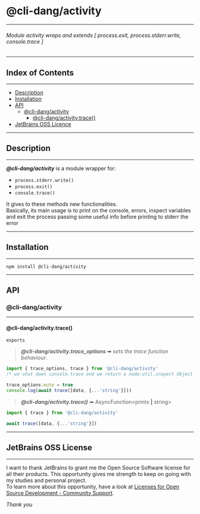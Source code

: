 # @cli-dang/activity

___

###### Module activity wraps and extends [ process.exit, process.stderr.write, console.trace ]

___

## Index of Contents

___

- [Description](#description)
- [Installation](#installation)
- [API](#api)
  - [@cli-dang/activity](#cli-dangactivity-1)
    - [@cli-dang/activity.trace()](#cli-dangactivitytrace--)
- [JetBrains OSS Licence](#jetbrains-oss-license)

___

## Description

___

**_@cli-dang/activity_** is a module wrapper for:

- `process.stderr.write()`
- `process.exit()`
- `console.trace()`

It gives to these methods new functionalities.  
Basically, its main usage is to print on the console, errors,
inspect variables and exit the process passing some useful info before printing to stderr the error

___

## Installation

___

```shell
npm install @cli-dang/activity
```

___

## API

### @cli-dang/activity
___

#### @cli-dang/activity.trace()

`exports`

> **_@cli-dang/activity.trace_options_** ➡ _sets the trace function behaviour_.

```javascript
import { trace_options, trace } from '@cli-dang/activity'
/* we shut down console.trace and we return a node:util.inspect Object */

trace_options.mute = true
console.log(await trace([data, {...'string'}]))
```

> **_@cli-dang/activity.trace()_** ➡ AsyncFunction<prints **|** string>

```javascript
import { trace } from '@cli-dang/activity'

await trace([data, {...'string'}])
```

___

## JetBrains OSS License

___

I want to thank JetBrains to grant me the Open Source Software license for all their products. This opportunity gives me
strength to keep on going with my studies and personal project.  
To learn more about this opportunity, have a look
at [Licenses for Open Source Development - Community Support](https://www.jetbrains.com/community/opensource/).

_Thank you_